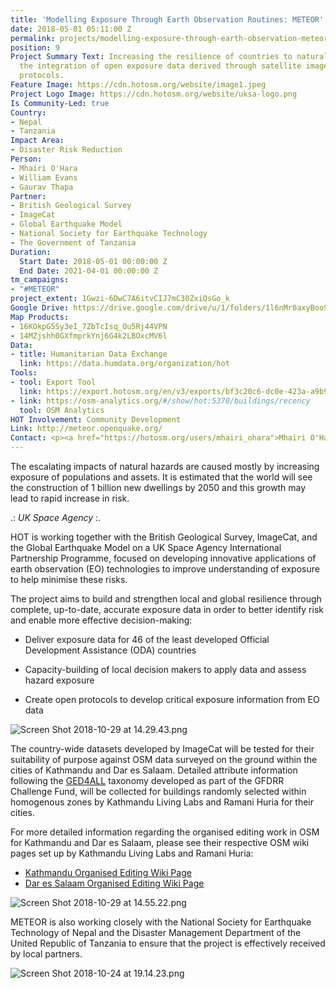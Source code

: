```yaml
---
title: 'Modelling Exposure Through Earth Observation Routines: METEOR'
date: 2018-05-01 05:11:00 Z
permalink: projects/modelling-exposure-through-earth-observation-meteor
position: 9
Project Summary Text: Increasing the resilience of countries to natural hazards through
  the integration of open exposure data derived through satellite imagery and open
  protocols.
Feature Image: https://cdn.hotosm.org/website/image1.jpeg
Project Logo Image: https://cdn.hotosm.org/website/uksa-logo.png
Is Community-Led: true
Country:
- Nepal
- Tanzania
Impact Area:
- Disaster Risk Reduction
Person:
- Mhairi O'Hara
- William Evans
- Gaurav Thapa
Partner:
- British Geological Survey
- ImageCat
- Global Earthquake Model
- National Society for Earthquake Technology
- The Government of Tanzania
Duration:
  Start Date: 2018-05-01 00:00:00 Z
  End Date: 2021-04-01 00:00:00 Z
tm_campaigns:
- "#METEOR"
project_extent: 1Gwzi-6DwC7A6itvCIJ7mC30ZxiQsGo_k
Google Drive: https://drive.google.com/drive/u/1/folders/1l6nMr0axyBoo9rWWdI_E4CqLLjwmWAoD
Map Products:
- 16KOkpG5Sy3eI_7ZbTcIsq_Ou5Rj44VPN
- 14MZjshh0GXfmprkYnj6G4k2LBOxcMV6l
Data:
- title: Humanitarian Data Exchange
  link: https://data.humdata.org/organization/hot
Tools:
- tool: Export Tool
  link: https://export.hotosm.org/en/v3/exports/bf3c20c6-dc0e-423a-a9b9-97b53cd7a8da
- link: https://osm-analytics.org/#/show/hot:5370/buildings/recency
  tool: OSM Analytics
HOT Involvement: Community Development
Link: http://meteor.openquake.org/
Contact: <p><a href="https://hotosm.org/users/mhairi_ohara">Mhairi O'Hara</a></p>
---
```


The escalating impacts of natural hazards are caused mostly by increasing exposure of populations and assets. It is estimated that the world will see the construction of 1 billion new dwellings by 2050 and this growth may lead to rapid increase in risk.

.: *UK Space Agency* :.

HOT is working together with the British Geological Survey, ImageCat, and the Global Earthquake Model on a UK Space Agency International Partnership Programme, focused on developing innovative applications of earth observation (EO) technologies to improve understanding of exposure to help minimise these risks.

The project aims to build and strengthen local and global resilience through complete, up-to-date, accurate exposure data in order to better identify risk and enable more effective decision-making:

* Deliver exposure data for 46 of the least developed Official Development Assistance (ODA) countries

* Capacity-building of local decision makers to apply data and assess hazard exposure

* Create open protocols to develop critical exposure information from EO data

![Screen Shot 2018-10-29 at 14.29.43.png](https://cdn.hotosm.org/website/Screen+Shot+2018-10-29+at+14.29.43.png)

The country-wide datasets developed by ImageCat will be tested for their suitability of purpose against OSM data surveyed on the ground within the cities of Kathmandu and Dar es Salaam. Detailed attribute information following the [GED4ALL](https://wiki.openstreetmap.org/wiki/GED4ALL) taxonomy developed as part of the GFDRR Challenge Fund, will be collected for buildings randomly selected within homogenous zones by Kathmandu Living Labs and Ramani Huria for their cities.

For more detailed information regarding the organised editing work in OSM for Kathmandu and Dar es Salaam, please see their respective OSM wiki pages set up by Kathmandu Living Labs and Ramani Huria:

* [Kathmandu Organised Editing Wiki Page](https://wiki.openstreetmap.org/wiki/Directed_Edits/METEOR_Digitizing_Kathmandu) 
* [Dar es Salaam Organised Editing Wiki Page](https://wiki.openstreetmap.org/wiki/Meteor_project_in_Tanzania)

![Screen Shot 2018-10-29 at 14.55.22.png](https://cdn.hotosm.org/website/Screen+Shot+2018-10-29+at+14.55.22.png)

METEOR is also working closely with the National Society for Earthquake Technology of Nepal and the Disaster Management Department of the United Republic of Tanzania to ensure that the project is effectively received by local partners.

![Screen Shot 2018-10-24 at 19.14.23.png](https://cdn.hotosm.org/website/Screen+Shot+2018-10-24+at+19.14.23.png)
